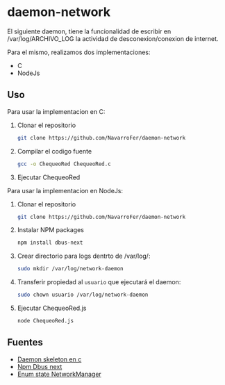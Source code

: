 # daemon-network
El siguiente daemon, tiene la funcionalidad de escribir en /var/log/ARCHIVO_LOG la actividad de desconexion/conexion de internet.

Para el mismo, realizamos dos implementaciones:
   * C
   * NodeJs

## Uso
Para usar la implementacion en C:

1. Clonar el repositorio
   ```sh
   git clone https://github.com/NavarroFer/daemon-network
   ```
2. Compilar el codigo fuente
   ```sh
   gcc -o ChequeoRed ChequeoRed.c
   ```
3. Ejecutar ChequeoRed

Para usar la implementacion en NodeJs:

1. Clonar el repositorio
   ```sh
   git clone https://github.com/NavarroFer/daemon-network
   ```
2. Instalar NPM packages
   ```sh
   npm install dbus-next
   ```

3. Crear directorio para logs dentrto de /var/log/:
   ```sh
   sudo mkdir /var/log/network-daemon
   ```

4. Transferir propiedad al `usuario` que ejecutará el daemon:

   ```sh
   sudo chown usuario /var/log/network-daemon
   ```

5. Ejecutar ChequeoRed.js
   ```sh
   node ChequeoRed.js
   ```

## Fuentes
* [Daemon skeleton en c](https://github.com/pasce/daemon-skeleton-linux-c)
* [Npm Dbus next](https://www.npmjs.com/package/dbus-next)
* [Enum state NetworkManager](https://people.freedesktop.org/~lkundrak/nm-docs/nm-dbus-types.html)